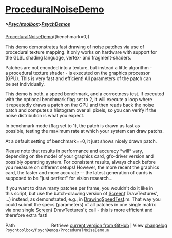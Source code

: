 # [ProceduralNoiseDemo](ProceduralNoiseDemo)
##### >[Psychtoolbox](Psychtoolbox)>[PsychDemos](PsychDemos)

[ProceduralNoiseDemo](ProceduralNoiseDemo)([benchmark=0])  
  
This demo demonstrates fast drawing of noise patches via use of  
procedural texture mapping. It only works on hardware with support for  
the GLSL shading language, vertex- and fragment-shaders.  
  
Patches are not encoded into a texture, but instead a little algorithm -  
a procedural texture shader - is executed on the graphics processor  
(GPU). This is very fast and efficient! All parameters of the patch can  
be set individually.  
  
This demo is both, a speed benchmark, and a correctness test. If executed  
with the optional benchmark flag set to 2, it will execute a loop where  
it repeatedly draws a patch on the GPU and then reads back the noise  
patch and computes a histogram over all pixels, so you can verify if the  
noise distribution is what you expect.  
  
In benchmark mode (flag set to 1), the patch is drawn as fast as  
possible, testing the maximum rate at which your system can draw patchs.  
  
At a default setting of benchmark==0, it just shows nicely drawn patch.  
  
Please note that results in performance and accuracy \*will\* vary,  
depending on the model of your graphics card, gfx-driver version and  
possibly operating system. For consistent results, always check before  
you measure on different setups! However, the more recent the graphics  
card, the faster and more accurate -- the latest generation of cards is  
supposed to be "just perfect" for vision research...  
  
If you want to draw many patches per frame, you wouldn't do it like in  
this script, but use the batch-drawing version of [Screen](Screen)('DrawTextures',  
...) instead, as demonstrated, e.g., in [DrawingSpeedTest](DrawingSpeedTest).m. That way you  
could submit the specs (parameters) of all patches in one single matrix  
via one single [Screen](Screen)('DrawTextures'); call - this is more efficient and  
therefore extra fast!  
  




<div class="code_header" style="text-align:right;">
  <span style="float:left;">Path&nbsp;&nbsp;</span> <span class="counter">Retrieve <a href=
  "https://raw.github.com/Psychtoolbox-3/Psychtoolbox-3/beta/Psychtoolbox/PsychDemos/ProceduralNoiseDemo.m">current version from GitHub</a> | View <a href=
  "https://github.com/Psychtoolbox-3/Psychtoolbox-3/commits/beta/Psychtoolbox/PsychDemos/ProceduralNoiseDemo.m">changelog</a></span>
</div>
<div class="code">
  <code>Psychtoolbox/PsychDemos/ProceduralNoiseDemo.m</code>
</div>

